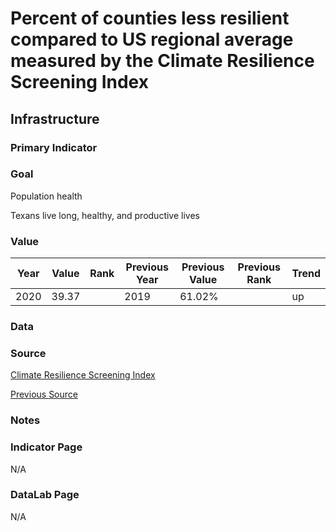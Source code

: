 # Percent of counties less resilient compared to US regional average measured by the Climate Resilience Screening Index

## Infrastructure

### Primary Indicator

### Goal

Population health

Texans live long, healthy, and productive lives

### Value

| Year      |  Value      | Rank        | Previous Year | Previous Value | Previous Rank | Trend | 
| ----------- | ----------- | ----------- | ----------- | ----------- | ----------- | -----------|
|   2020       |   39.37     |             |      2019   |     61.02%    |             |    up     | 

### Data

### Source

[Climate Resilience Screening Index](https://cfpub.epa.gov/si/si_public_record_Report.cfm?dirEntryId=350154&Lab=CEMM)

[Previous Source](https://nepis.epa.gov/Exe/ZyPDF.cgi?Dockey=P100SSN6.txt)

### Notes


### Indicator Page

N/A

### DataLab Page

N/A

